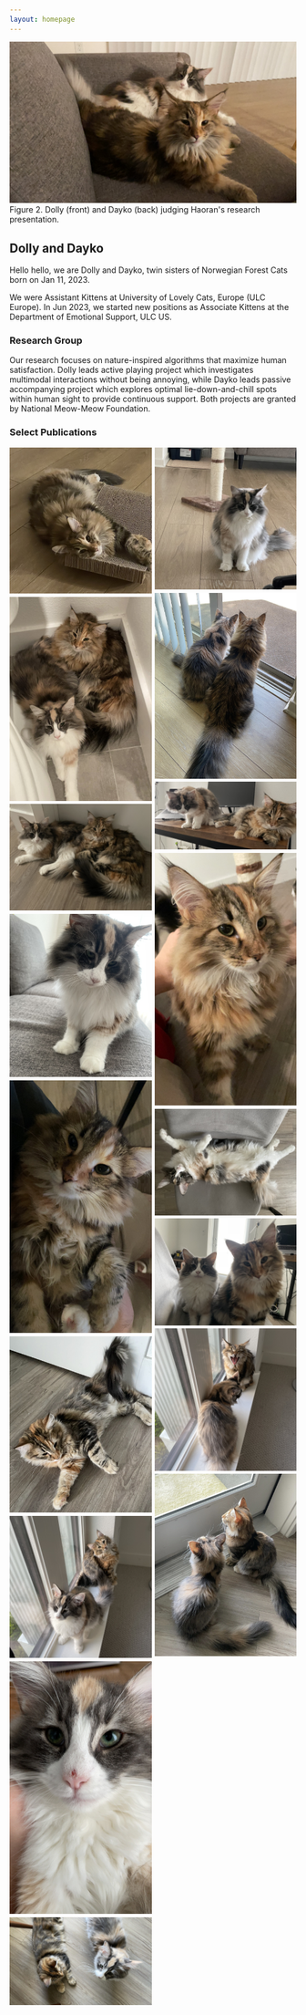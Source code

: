 ```yaml
---
layout: homepage
---
```


![](assets/img/cats/IMG_5606.JPG)
Figure 2. Dolly (front) and Dayko (back) judging Haoran's research presentation.

## Dolly and Dayko

Hello hello, we are Dolly and Dayko, twin sisters of Norwegian Forest Cats born on Jan 11, 2023.

We were Assistant Kittens at University of Lovely Cats, Europe (ULC Europe). In Jun 2023, we started new positions as Associate Kittens at the Department of Emotional Support, ULC US.

### Research Group

Our research focuses on nature-inspired algorithms that maximize human satisfaction. Dolly leads active playing project which investigates multimodal interactions without being annoying, while Dayko leads passive accompanying project which explores optimal lie-down-and-chill spots within human sight to provide continuous support. Both projects are granted by National Meow-Meow Foundation.

### Select Publications

<div style="display: flex;">
    <div style="flex-basis: 50%; margin-right: 2.5px">
        <!-- Content for the left column -->
        <img src="assets/img/cats/IMG_9385.jpeg" alt="Image 1" style="max-width: auto; height: auto; margin-bottom: 2.5px;">
        <img src="assets/img/cats/IMG_5506.jpg" alt="Image 3" style="max-width: auto; height: auto; margin-bottom: 2.5px;">
        <img src="assets/img/cats/IMG_5370.jpeg" alt="Image 5" style="max-width: auto; height: auto; margin-bottom: 2.5px;">
        <img src="assets/img/cats/IMG_5876.jpeg" alt="Image 7" style="max-width: auto; height: auto; margin-bottom: 2.5px;">
        <img src="assets/img/cats/IMG_5237.JPG" alt="Image 9" style="max-width: auto; height: auto; margin-bottom: 2.5px;">
        <img src="assets/img/cats/IMG_4915.jpg" alt="Image 11" style="max-width: auto; height: auto; margin-bottom: 2.5px;">
        <img src="assets/img/cats/IMG_4964.jpeg" alt="Image 13" style="max-width: auto; height: auto; margin-bottom: 2.5px;">
        <img src="assets/img/cats/IMG_4878.JPG" alt="Image 15" style="max-width: auto; height: auto; margin-bottom: 2.5px;">
        <img src="assets/img/cats/IMG_4871.jpg" alt="Image 17" style="max-width: auto; height: auto; margin-bottom: 2.5px;">
        <!-- Add more images as needed -->
    </div>
    <div style="flex-basis: 50%; margin-left: 2.5px">
        <!-- Content for the right column -->
        <img src="assets/img/cats/IMG_9427.jpeg" alt="Image 2" style="max-width: auto; height: auto; margin-bottom: 2.5px;">
        <img src="assets/img/cats/IMG_5670.jpg" alt="Image 4" style="max-width: auto; height: auto; margin-bottom: 2.5px;">
        <img src="assets/img/cats/IMG_5230.jpeg" alt="Image 6" style="max-width: auto; height: auto; margin-bottom: 2.5px;">
        <img src="assets/img/cats/IMG_5403.JPG" alt="Image 8" style="max-width: auto; height: auto; margin-bottom: 2.5px;">
        <img src="assets/img/cats/IMG_5223.jpeg" alt="Image 10" style="max-width: auto; height: auto; margin-bottom: 2.5px;">
        <img src="assets/img/cats/IMG_5226.jpeg" alt="Image 12" style="max-width: auto; height: auto; margin-bottom: 2.5px;">
        <img src="assets/img/cats/IMG_4969.jpeg" alt="Image 14" style="max-width: auto; height: auto; margin-bottom: 2.5px;">
        <img src="assets/img/cats/IMG_4884.jpg" alt="Image 16" style="max-width: auto; height: auto; margin-bottom: 2.5px;">
        <!-- Add more images as needed -->
    </div>
</div>
